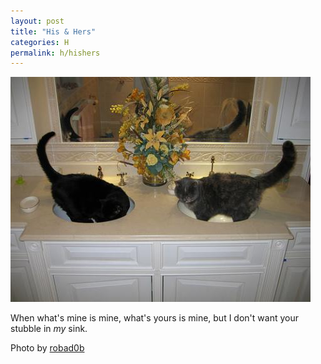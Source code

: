 ```yaml
---
layout: post
title: "His & Hers"
categories: H
permalink: h/hishers
---
```


<img src="/images/h/hishers.jpg">

When what's mine is mine, what's yours is mine, but I don't want your stubble in *my* sink.

Photo by <a href="http://www.flickr.com/photos/robadob/126390248/">robad0b</a>